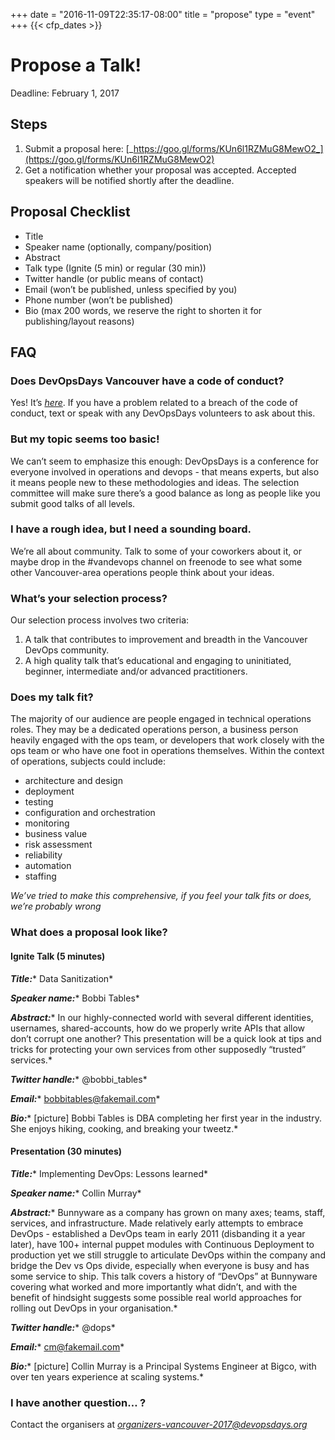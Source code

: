 +++
date = "2016-11-09T22:35:17-08:00"
title = "propose"
type = "event"
+++
  {{< cfp_dates >}}

# Propose a Talk!

Deadline: February 1, 2017

## Steps

1. Submit a proposal here: [_https://goo.gl/forms/KUn6l1RZMuG8MewO2_](https://goo.gl/forms/KUn6l1RZMuG8MewO2)
1. Get a notification whether your proposal was accepted. Accepted speakers will be notified shortly after the deadline.

## Proposal Checklist

* Title
* Speaker name (optionally, company/position)
* Abstract
* Talk type (Ignite (5 min) or regular (30 min))
* Twitter handle (or public means of contact)
* Email (won’t be published, unless specified by you)
* Phone number (won’t be published)
* Bio (max 200 words, we reserve the right to shorten it for publishing/layout reasons)

## FAQ

### Does DevOpsDays Vancouver have a code of conduct?

Yes! It’s [_here_](https://www.devopsdays.org/events/2017-vancouver/conduct/). If you have a problem related to a breach of the code of conduct, text or speak with any DevOpsDays volunteers to ask about this.

### But my topic seems too basic!

We can’t seem to emphasize this enough: DevOpsDays is a conference for everyone involved in operations and devops - that means experts, but also it means people new to these methodologies and ideas. The selection committee will make sure there’s a good balance as long as people like you submit good talks of all levels.

### I have a rough idea, but I need a sounding board.

We’re all about community. Talk to some of your coworkers about it, or maybe drop in the #vandevops channel on freenode to see what some other Vancouver-area operations people think about your ideas.

### What’s your selection process?

Our selection process involves two criteria:

1. A talk that contributes to improvement and breadth in the Vancouver DevOps community.
2. A high quality talk that’s educational and engaging to uninitiated, beginner, intermediate and/or advanced practitioners.

### Does my talk fit?

The majority of our audience are people engaged in technical operations roles. They may be a dedicated operations person, a business person heavily engaged with the ops team, or developers that work closely with the ops team or who have one foot in operations themselves. Within the context of operations, subjects could include:

* architecture and design
* deployment
* testing
* configuration and orchestration
* monitoring
* business value
* risk assessment
* reliability
* automation
* staffing

_We’ve tried to make this comprehensive, if you feel your talk fits or does, we’re probably wrong_

### What does a proposal look like?

#### Ignite Talk (5 minutes)

***Title:**** Data Sanitization*

***Speaker name:**** Bobbi Tables*

***Abstract:**** In our highly-connected world with several different identities, usernames, shared-accounts, how do we properly write APIs that allow don’t corrupt one another? This presentation will be a quick look at tips and tricks for protecting your own services from other supposedly “trusted” services.*

***Twitter handle:**** @bobbi_tables*

***Email:**** bobbitables@fakemail.com*

***Bio:**** [picture] Bobbi Tables is DBA completing her first year in the industry. She enjoys hiking, cooking, and breaking your tweetz.*

#### Presentation (30 minutes)

***Title:**** Implementing DevOps: Lessons learned*

***Speaker name:**** Collin Murray*

***Abstract:**** Bunnyware as a company has grown on many axes; teams, staff, services, and infrastructure. Made relatively early attempts to embrace DevOps - established a DevOps team in early 2011 (disbanding it a year later), have 100+ internal puppet modules with Continuous Deployment to production yet we still struggle to articulate DevOps within the company and bridge the Dev vs Ops divide, especially when everyone is busy and has some service to ship. This talk covers a history of “DevOps” at Bunnyware covering what worked and more importantly what didn’t, and with the benefit of hindsight suggests some possible real world approaches for rolling out DevOps in your organisation.*

***Twitter handle:**** @dops*

***Email:**** cm@fakemail.com*

***Bio:**** [picture] Collin Murray is a Principal Systems Engineer at Bigco, with over ten years experience at scaling systems.*

### I have another question… ?

Contact the organisers at [_organizers-vancouver-2017@devopsdays.org_](mailto:organizers-vancouver-2017@devopsdays.org)
